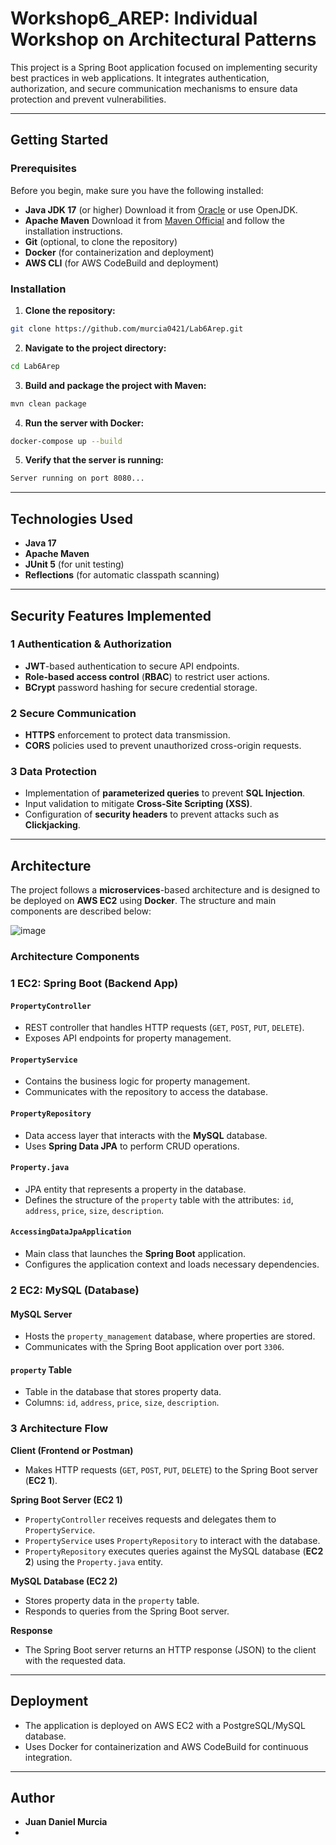 # Workshop6_AREP: Individual Workshop on Architectural Patterns

This project is a Spring Boot application focused on implementing security best practices in web applications. It integrates authentication, authorization, and secure communication mechanisms to ensure data protection and prevent vulnerabilities.

---

## Getting Started

### Prerequisites

Before you begin, make sure you have the following installed:

- **Java JDK 17** (or higher)
Download it from [Oracle](https://www.oracle.com/java/technologies/javase/jdk17-archive-downloads.html) or use OpenJDK.
- **Apache Maven**
Download it from [Maven Official](https://maven.apache.org/download.cgi) and follow the installation instructions.
- **Git** (optional, to clone the repository)
- **Docker** (for containerization and deployment)
- **AWS CLI** (for AWS CodeBuild and deployment)

### Installation

1. **Clone the repository:**

```bash
git clone https://github.com/murcia0421/Lab6Arep.git
```

2. **Navigate to the project directory:**

```bash
cd Lab6Arep
```

3. **Build and package the project with Maven:**

```bash
mvn clean package
```

4. **Run the server with Docker:**

```bash
docker-compose up --build
```

5. **Verify that the server is running:**

```bash
Server running on port 8080...
```

---

## Technologies Used

- **Java 17**
- **Apache Maven**
- **JUnit 5** (for unit testing)
- **Reflections** (for automatic classpath scanning)

---

## Security Features Implemented

### 1️ Authentication & Authorization

- **JWT**-based authentication to secure API endpoints.
- **Role-based access control** (**RBAC**) to restrict user actions.
- **BCrypt** password hashing for secure credential storage.

### 2️ Secure Communication

- **HTTPS** enforcement to protect data transmission.
- **CORS** policies used to prevent unauthorized cross-origin requests.

### 3️ Data Protection

- Implementation of **parameterized queries** to prevent **SQL Injection**.
- Input validation to mitigate **Cross-Site Scripting (XSS)**.
- Configuration of **security headers** to prevent attacks such as **Clickjacking**.

---

## Architecture

The project follows a **microservices**-based architecture and is designed to be deployed on **AWS EC2** using **Docker**. The structure and main components are described below:

![image](https://github.com/user-attachments/assets/599b34c1-ad31-4d4c-b98b-1bb840626db4)


### Architecture Components

### 1️ **EC2: Spring Boot (Backend App)**

#### `PropertyController`
- REST controller that handles HTTP requests (`GET`, `POST`, `PUT`, `DELETE`).
- Exposes API endpoints for property management.

#### `PropertyService`
- Contains the business logic for property management.
- Communicates with the repository to access the database.

#### `PropertyRepository`
- Data access layer that interacts with the **MySQL** database.
- Uses **Spring Data JPA** to perform CRUD operations.

#### `Property.java`
- JPA entity that represents a property in the database.
- Defines the structure of the `property` table with the attributes: `id`, `address`, `price`, `size`, `description`.

#### `AccessingDataJpaApplication`
- Main class that launches the **Spring Boot** application.
- Configures the application context and loads necessary dependencies.

### 2 **EC2: MySQL (Database)**

#### MySQL Server
- Hosts the `property_management` database, where properties are stored.
- Communicates with the Spring Boot application over port `3306`.

#### `property` Table
- Table in the database that stores property data.
- Columns: `id`, `address`, `price`, `size`, `description`.

### 3 **Architecture Flow**

**Client (Frontend or Postman)**
- Makes HTTP requests (`GET`, `POST`, `PUT`, `DELETE`) to the Spring Boot server (**EC2 1**).

**Spring Boot Server (EC2 1)**
- `PropertyController` receives requests and delegates them to `PropertyService`.
- `PropertyService` uses `PropertyRepository` to interact with the database.
- `PropertyRepository` executes queries against the MySQL database (**EC2 2**) using the `Property.java` entity.

**MySQL Database (EC2 2)**
- Stores property data in the `property` table.
- Responds to queries from the Spring Boot server.

**Response**
- The Spring Boot server returns an HTTP response (JSON) to the client with the requested data.

---

## Deployment

- The application is deployed on AWS EC2 with a PostgreSQL/MySQL database.
- Uses Docker for containerization and AWS CodeBuild for continuous integration.

---

## Author

- **Juan Daniel Murcia**
-
